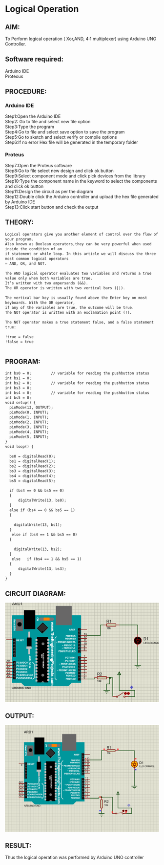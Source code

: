 # Logical Operation

## AIM:

To Perform logical operation ( Xor,AND, 4:1 multiplexer) using Arduino UNO Controller.

## Software required:

Arduino IDE </br>
Proteous 

## PROCEDURE:

### Arduino IDE
Step1:Open the Arduino IDE </br>
Step2: Go to file and select new file option</br>
Step3:Type the program</br>
Step4:Go to file and select save option to save the program</br>
Step5:Go to sketch and select verify or compile options</br>
Step6:If no error Hex file will be generated in the temporary folder</br>
### Proteus 
Step7:Open the Proteus software</br>
Step8:Go to file select new design and click ok button</br>
Step9:Select component mode and click pick devices from the library</br>
Step10:Type the component name in the keyword to select the components and click ok button</br>
Step11:Design the circuit as per the diagram</br>
Step12:Double click the Arduino controller and upload the hex file generated by Arduino IDE</br>
Step13:Click start button and check the output</br>

## THEORY:
```
Logical operators give you another element of control over the flow of your program.
Also known as Boolean operators,they can be very powerful when used inside the condition of an 
if statement or while loop. In this article we will discuss the three most common logical operators
– AND, OR, and NOT.

The AND logical operator evaluates two variables and returns a true value only when both variables are true. 
It’s written with two ampersands (&&).
The OR operator is written with two vertical bars (||).

The vertical bar key is usually found above the Enter key on most keyboards. With the OR operator, 
if any of the variables are true, the outcome will be true.
The NOT operator is written with an exclamation point (!).

The NOT operator makes a true statement false, and a false statement true:

!true = false
!false = true


```

## PROGRAM:
```
int bs0 = 0;         // variable for reading the pushbutton status
int bs1 = 0;
int bs2 = 0;         // variable for reading the pushbutton status
int bs3 = 0;
int bs4 = 0;         // variable for reading the pushbutton status
int bs5 = 0;
void setup() {
  pinMode(13, OUTPUT);
  pinMode(0, INPUT);
  pinMode(1, INPUT);
  pinMode(2, INPUT);
  pinMode(3, INPUT);
  pinMode(4, INPUT);
  pinMode(5, INPUT);
}
void loop() {

  bs0 = digitalRead(0);
  bs1 = digitalRead(1);
  bs2 = digitalRead(2);
  bs3 = digitalRead(3);
  bs4 = digitalRead(4);
  bs5 = digitalRead(5);

  if (bs4 == 0 && bs5 == 0) 
  {
      digitalWrite(13, bs0);
  } 
  else if (bs4 == 0 && bs5 == 1) 
  {
    
    digitalWrite(13, bs1);
  }
   else if (bs4 == 1 && bs5 == 0) 
  {
    
    digitalWrite(13, bs2);
  }
   else   if (bs4 == 1 && bs5 == 1) 
  {
      digitalWrite(13, bs3);
  } 
}
```

## CIRCUIT DIAGRAM:
![output](./LOCD.png)

## OUTPUT:
![output](./LOout.png)
## RESULT:

Thus the logical operation was performed by Arduino UNO controller
